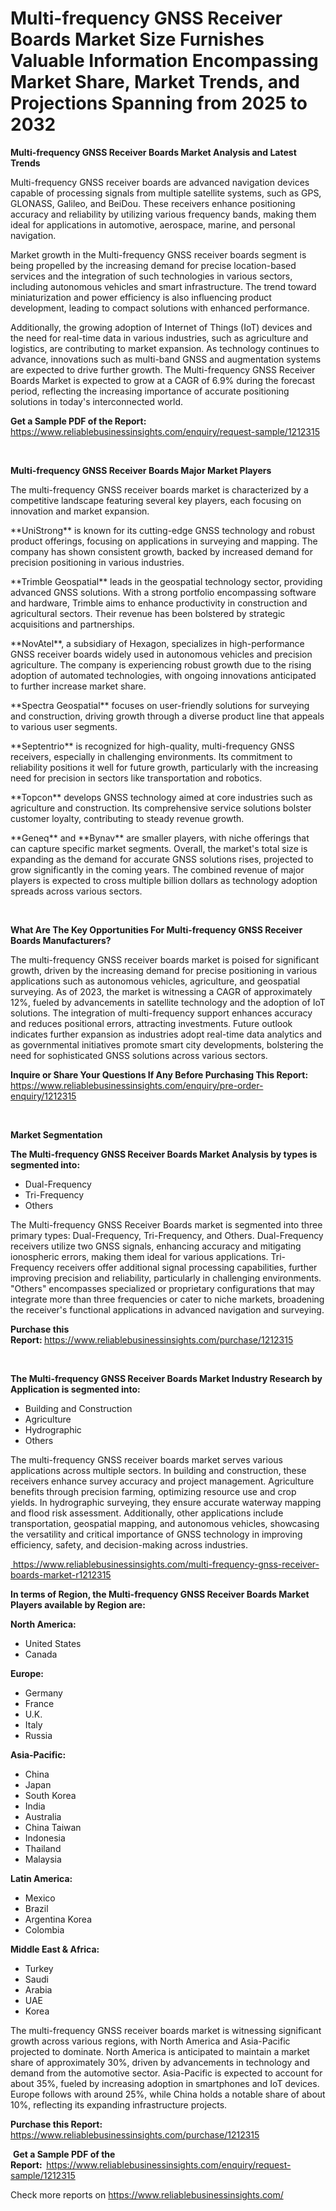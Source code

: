 <p><h1>Multi-frequency GNSS Receiver Boards Market Size Furnishes Valuable Information Encompassing Market Share, Market Trends, and Projections Spanning from 2025 to 2032</h1></p><p><strong>Multi-frequency GNSS Receiver Boards Market Analysis and Latest Trends</strong></p>
<p><p>Multi-frequency GNSS receiver boards are advanced navigation devices capable of processing signals from multiple satellite systems, such as GPS, GLONASS, Galileo, and BeiDou. These receivers enhance positioning accuracy and reliability by utilizing various frequency bands, making them ideal for applications in automotive, aerospace, marine, and personal navigation. </p><p>Market growth in the Multi-frequency GNSS receiver boards segment is being propelled by the increasing demand for precise location-based services and the integration of such technologies in various sectors, including autonomous vehicles and smart infrastructure. The trend toward miniaturization and power efficiency is also influencing product development, leading to compact solutions with enhanced performance. </p><p>Additionally, the growing adoption of Internet of Things (IoT) devices and the need for real-time data in various industries, such as agriculture and logistics, are contributing to market expansion. As technology continues to advance, innovations such as multi-band GNSS and augmentation systems are expected to drive further growth. The Multi-frequency GNSS Receiver Boards Market is expected to grow at a CAGR of 6.9% during the forecast period, reflecting the increasing importance of accurate positioning solutions in today's interconnected world.</p></p>
<p><strong>Get a Sample PDF of the Report:&nbsp;</strong> <a href="https://www.reliablebusinessinsights.com/enquiry/request-sample/1212315?utm_campaign=3319&utm_medium=2&utm_source=Github&utm_content=ia&utm_term=24032025&utm_id=multi-frequency-gnss-receiver-boards">https://www.reliablebusinessinsights.com/enquiry/request-sample/1212315</a></p>
<p>&nbsp;</p>
<p><strong>Multi-frequency GNSS Receiver Boards Major Market Players</strong></p>
<p><p>The multi-frequency GNSS receiver boards market is characterized by a competitive landscape featuring several key players, each focusing on innovation and market expansion.</p><p>**UniStrong** is known for its cutting-edge GNSS technology and robust product offerings, focusing on applications in surveying and mapping. The company has shown consistent growth, backed by increased demand for precision positioning in various industries.</p><p>**Trimble Geospatial** leads in the geospatial technology sector, providing advanced GNSS solutions. With a strong portfolio encompassing software and hardware, Trimble aims to enhance productivity in construction and agricultural sectors. Their revenue has been bolstered by strategic acquisitions and partnerships.</p><p>**NovAtel**, a subsidiary of Hexagon, specializes in high-performance GNSS receiver boards widely used in autonomous vehicles and precision agriculture. The company is experiencing robust growth due to the rising adoption of automated technologies, with ongoing innovations anticipated to further increase market share.</p><p>**Spectra Geospatial** focuses on user-friendly solutions for surveying and construction, driving growth through a diverse product line that appeals to various user segments. </p><p>**Septentrio** is recognized for high-quality, multi-frequency GNSS receivers, especially in challenging environments. Its commitment to reliability positions it well for future growth, particularly with the increasing need for precision in sectors like transportation and robotics. </p><p>**Topcon** develops GNSS technology aimed at core industries such as agriculture and construction. Its comprehensive service solutions bolster customer loyalty, contributing to steady revenue growth.</p><p>**Geneq** and **Bynav** are smaller players, with niche offerings that can capture specific market segments. Overall, the market's total size is expanding as the demand for accurate GNSS solutions rises, projected to grow significantly in the coming years. The combined revenue of major players is expected to cross multiple billion dollars as technology adoption spreads across various sectors.</p></p>
<p>&nbsp;</p>
<p><strong>What Are The Key Opportunities For Multi-frequency GNSS Receiver Boards Manufacturers?</strong></p>
<p><p>The multi-frequency GNSS receiver boards market is poised for significant growth, driven by the increasing demand for precise positioning in various applications such as autonomous vehicles, agriculture, and geospatial surveying. As of 2023, the market is witnessing a CAGR of approximately 12%, fueled by advancements in satellite technology and the adoption of IoT solutions. The integration of multi-frequency support enhances accuracy and reduces positional errors, attracting investments. Future outlook indicates further expansion as industries adopt real-time data analytics and as governmental initiatives promote smart city developments, bolstering the need for sophisticated GNSS solutions across various sectors.</p></p>
<p><strong>Inquire or Share Your Questions If Any Before Purchasing This Report:</strong> <a href="https://www.reliablebusinessinsights.com/enquiry/pre-order-enquiry/1212315?utm_campaign=3319&utm_medium=2&utm_source=Github&utm_content=ia&utm_term=24032025&utm_id=multi-frequency-gnss-receiver-boards">https://www.reliablebusinessinsights.com/enquiry/pre-order-enquiry/1212315</a></p>
<p>&nbsp;</p>
<p><strong>Market Segmentation</strong></p>
<p><strong>The Multi-frequency GNSS Receiver Boards Market Analysis by types is segmented into:</strong></p>
<p><ul><li>Dual-Frequency</li><li>Tri-Frequency</li><li>Others</li></ul></p>
<p><p>The Multi-frequency GNSS Receiver Boards market is segmented into three primary types: Dual-Frequency, Tri-Frequency, and Others. Dual-Frequency receivers utilize two GNSS signals, enhancing accuracy and mitigating ionospheric errors, making them ideal for various applications. Tri-Frequency receivers offer additional signal processing capabilities, further improving precision and reliability, particularly in challenging environments. "Others" encompasses specialized or proprietary configurations that may integrate more than three frequencies or cater to niche markets, broadening the receiver's functional applications in advanced navigation and surveying.</p></p>
<p><strong>Purchase this Report:&nbsp;</strong><a href="https://www.reliablebusinessinsights.com/purchase/1212315?utm_campaign=3319&utm_medium=2&utm_source=Github&utm_content=ia&utm_term=24032025&utm_id=multi-frequency-gnss-receiver-boards">https://www.reliablebusinessinsights.com/purchase/1212315</a></p>
<p>&nbsp;</p>
<p><strong>The Multi-frequency GNSS Receiver Boards Market Industry Research by Application is segmented into:</strong></p>
<p><ul><li>Building and Construction</li><li>Agriculture</li><li>Hydrographic</li><li>Others</li></ul></p>
<p><p>The multi-frequency GNSS receiver boards market serves various applications across multiple sectors. In building and construction, these receivers enhance survey accuracy and project management. Agriculture benefits through precision farming, optimizing resource use and crop yields. In hydrographic surveying, they ensure accurate waterway mapping and flood risk assessment. Additionally, other applications include transportation, geospatial mapping, and autonomous vehicles, showcasing the versatility and critical importance of GNSS technology in improving efficiency, safety, and decision-making across industries.</p></p>
<p><a href="https://www.reliablebusinessinsights.com/multi-frequency-gnss-receiver-boards-market-r1212315?utm_campaign=3319&utm_medium=2&utm_source=Github&utm_content=ia&utm_term=24032025&utm_id=multi-frequency-gnss-receiver-boards">&nbsp;https://www.reliablebusinessinsights.com/multi-frequency-gnss-receiver-boards-market-r1212315</a></p>
<p><strong>In terms of Region, the Multi-frequency GNSS Receiver Boards Market Players available by Region are:</strong></p>
<p>
    <p> <strong> North America: </strong>
        <ul>
            <li>United States</li>
            <li>Canada</li>
        </ul>
        </p> 
    <p> <strong> Europe: </strong>
        <ul>
            <li>Germany</li>
            <li>France</li>
            <li>U.K.</li>
            <li>Italy</li>
            <li>Russia</li>
        </ul>
        </p> 
    <p> <strong> Asia-Pacific: </strong>
        <ul>
            <li>China</li>
            <li>Japan</li>
            <li>South Korea</li>
            <li>India</li>
            <li>Australia</li>
            <li>China Taiwan</li>
            <li>Indonesia</li>
            <li>Thailand</li>
            <li>Malaysia</li>
        </ul>
        </p> 
    <p> <strong> Latin America: </strong>
        <ul>
            <li>Mexico</li>
            <li>Brazil</li>
            <li>Argentina Korea</li>
            <li>Colombia</li>
        </ul>
        </p> 
    <p> <strong> Middle East & Africa: </strong>
        <ul>
            <li>Turkey</li>
            <li>Saudi</li>
            <li>Arabia</li>
            <li>UAE</li>
            <li>Korea</li>
        </ul>
    </p>
    </p>
<p><p>The multi-frequency GNSS receiver boards market is witnessing significant growth across various regions, with North America and Asia-Pacific projected to dominate. North America is anticipated to maintain a market share of approximately 30%, driven by advancements in technology and demand from the automotive sector. Asia-Pacific is expected to account for about 35%, fueled by increasing adoption in smartphones and IoT devices. Europe follows with around 25%, while China holds a notable share of about 10%, reflecting its expanding infrastructure projects.</p></p>
<p><strong>Purchase this Report: </strong><a href="https://www.reliablebusinessinsights.com/purchase/1212315?utm_campaign=3319&utm_medium=2&utm_source=Github&utm_content=ia&utm_term=24032025&utm_id=multi-frequency-gnss-receiver-boards">https://www.reliablebusinessinsights.com/purchase/1212315</a></p>
<p>&nbsp;<strong>Get a Sample PDF of the Report:&nbsp;&nbsp;</strong><a href="https://www.reliablebusinessinsights.com/enquiry/request-sample/1212315?utm_campaign=3319&utm_medium=2&utm_source=Github&utm_content=ia&utm_term=24032025&utm_id=multi-frequency-gnss-receiver-boards">https://www.reliablebusinessinsights.com/enquiry/request-sample/1212315</a></p>
<p><strong></strong></p>
<p>Check more reports on <a href="https://www.reliablebusinessinsights.com/?utm_campaign=3319&utm_medium=2&utm_source=Github&utm_content=ia&utm_term=24032025&utm_id=multi-frequency-gnss-receiver-boards">https://www.reliablebusinessinsights.com/</a></p>